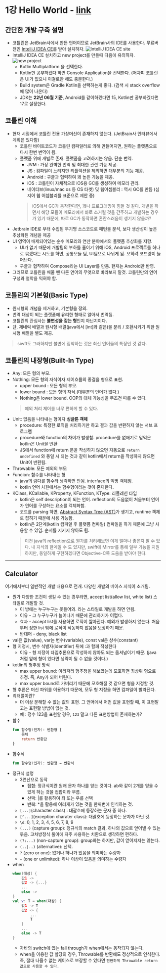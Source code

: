 # 1강 Hello World - [link](https://www.youtube.com/watch?v=1OzBh2Uuj2s)
## 간단한 개발 구축 설명
- 코틀린은 JetBrain사에서 만든 언어이므로 JetBrain사의 IDE를 사용한다. 무료버전인 [IntelliJ IDEA CE](https://www.jetbrains.com/ko-kr/idea/download/#section=mac)를 받아 설치하자.
![IntelliJ IDEA CE site](1.png)
- IntelliJ IDEA CE 설치하고 new project를 만들때 다음에 유의하자.
![new project](2.png)
  - Kotlin Multiplatform 을 선택한다.
  - Kotlin만 공부하겠다 하면 Console Application을 선택한다. (어차피 코틀린은 UI가 없으니 이걸로만 해도 충분한다.)
  - Build system은 Gradle Kotlin을 선택하는게 좋다. (검색 시 stack overflow에 많이 나온다)
  - JDK는 **22년 06월 기준**, Android를 같이하겠다면 15, Kotlin만 공부하겠다면 17로 설정한다.
## 코틀린 이해
- 현재 시점에서 코틀린 전용 가상머신이 존재하지 않는다. (JetBrain사 인터뷰에서 계획은 있다함)
    - 코틀린 바이트코드가 코틀린 컴파일러로 의해 만들어지면, 원하는 플랫폼으로 다시 한번 번역이 됨.
    - 플랫폼 위에 개별로 존재. 플랫폼을 고려하지는 않음. 단순 번역.
        - JVM : 가장 완벽한 번역 및 최대한 관련 기능 제공.
        - JS : 컴파일이 느리지만 리플렉션을 제외하면 대부분의 기능 제공.
        - Android : 구글과 협력하여 꽤 높은 기능을 제공.
        - iOS : 코틀린이 자체적으로 iOS용 GC를 생성하여 메모리 관리.
        - 네이티브(linux/mac os 등 OS 타겟) 및 웹어셈블리 : 역시 GC를 만듬 (심지어 웹 어셈블리를 표준으로 제안 중)
        > iOS에서 GC가 동작한다면, 꽤나 프로그래밍이 힘들 것 같다. 개발을 하면서 해당 모듈이 메모리에서 바로 소거될 것을 간주하고 개발하는 경우가 있기 때문에, 따로 GC가 동작하면 혼란스러움이 생기지 않을까?
- Jetbrain IDE로 부터 수집된 무기명 소스코드로 패턴을 분석, 보다 생산성이 높은 추상화된 개념을 제공
- UI 영역이 배제되어있는 순수 메모리와 연산 분야에서의 플랫폼 추상화를 지향.
   - UI가 없기 때문에 개발팀의 부하를 줄이기 위해 iOS, Android 프로젝트를 하나로 묶겠다는 시도를 하면, 공통모듈 팀, UI팀으로 나뉘게 됨. 오히려 코드량이 늘어난다.
   - 구글과 협작하여 Compose라는 UI Layer를 만듬. 현재는 Android만 반영.
- 그러므로 코틀린을 배울 땐 다른 언어의 무엇으로 바라보지 말것. 코틀린만의 언어 구성과 철학을 익혀야 함.
## 코틀린의 기본형(Basic Type)
- 원시형의 개념을 제거하고, 기본형을 정의.
- 번역 대상이 되는 플랫폼에 유리한 형태로 알아서 번역됨.
- 코틀린의 관심사는 **불변성을 갖는 형**인지 아닌지이다.
- 단, 제네릭 배열과 원시형 배열(java에서 [int]와 같은)을 분리 / 호환시키기 위한 원시형 배열을 별도 제공.
> siwft도 그러하지만 불변에 집착하는 것은 최신 언어들의 특징인 것 같다.
## 코틀린의 내장형(Built-In Type)
- Any: 모든 형의 부모.
- Nothing: 모든 형의 자식이자 제어흐름의 종결을 형으로 표현.
    - upper bound : 모든 형의 부모.
    - lower bound : 모든 형의 자식.(대부분의 언어가 없다.)
    - Nothing은 lower bound. OOP의 대체 가능성을 무조건 따를 수 있다.
    > 예외 처리 제어를 너무 편하게 할 수 있다.
- Unit: 없음을 나타내는 형이자 **싱글톤 객체**
    - procedure: 특정한 로직을 처리하기만 하고 결과 값을 반환하지 않는 서브 프로그램
    - procedure와 function의 차이가 발생함. procedure를 없애기로 맘먹은 kotlin은 Unit을 반환
    - JS에서 function에 return 문을 작성하지 않으면 자동으로 `return undefined` 와 동일 시 되는 것과 같이 kotlin에서 return을 작성하지 않으면 Unit이 반환됨.
- Throwable: 모든 예외의 부모
- Funcion: 함수를 나타내는 형
    - java의 람다를 함수라 생각하면 안됨. interface의 익명 객체임.
    - kotlin 언어 차원에서는 함수형이라는 것이 존재한다.
- KClass, KCallable, KProperty, KFunction, KType: 리플레션 타입
    - kotlin은 self description이 되는 언어. reflection의 도움없이 처음부터 언어가 언어를 구성하는 요소를 객체화함.
    - 코드를 parsing 하면, [Abstract Syntax Tree (AST)](https://www.geeksforgeeks.org/abstract-syntax-tree-ast-in-java/)가 생기고, runtime 객체로 잡히기 때문에 사용 가능함.
    - kotlin은 2단계(kotlin 컴파일 후 플랫폼 컴파일) 컴파일을 하기 때문에 그냥 사용할 수 있임. 순서를 지키지 않아도 됨.
    > 이건 java의 reflection으로 뭔가를 처리해보면 이게 얼마나 좋은지 알 수 있다. 내 지식의 한계일 수 도 있지만, swift에 Mirror를 통해 일부 기능을 지원하지만, 동일하게 구현하겠다면 Objective-C쪽 도움을 받아야 한다.

---
## Calculator
여기에서부터 일반적인 개발 내용으로 전개. 다양한 개발의 베이스 지식이 소개됨.
- 뭔가 다양한 조건이 생길 수 있는 경우라면, accept list(allow list, white list) 스타일로 개발할 것.
    - 이 방에는 누구누구는 못들어와. 라는 스타일로 개발을 하면 안됨.
    - 이유 - 그 누구누구가 늘어나기 때문에 관리하기가 어렵다.
    - 효과 - accept list를 사용하면 로직이 짧아진다. 예외가 발생하지 않는다. 처음부터 정한 list 밖에 로직이 작동하지 않음을 보장하기 때문.
    - 반대어 - deny, black list
- val은 값(value), var는 변수(variable), const val은 상수(constant)
- 형 지정시, 변수 식별자(identifier) 뒤에 :과 함께 작성한다
    - 이유 - 형 지정이 타입추론으로 작성하지 않아도 되는 옵셔널이기 때문. (java 처럼 앞에 형이 있다면 생략이 될 수 없을 것이다.)
- kotlin의 형추정 방식
    - max upper bound: 이리저리 형추정을 해보았는데 모호하면 최상위 형으로 추정. 즉, Any가 되어 버린다.
    - max upper bound로 가버리기 때문에 모호해질 것 같으면 형을 지정할 것.
- 형 추론은 머신 파워를 이용하기 때문에, 모두 형 지정을 하면 컴파일이 빨라진다.
- 리터럴이란?
    - 더 이상 분해할 수 없는 값의 표현. 그 언어에서 어떤 값을 표현할 때, 이 표현말고는 표현할 방법이 없는 것.
    - 예 : 정수 123을 표현할 경우, `123` 말고 다른 표현방법이 존재하는가?
- 함수
    ```kotlin
    fun 함수명(인자): 반환형 {
        몸체
        return 반환값
    }
    ```
- 함수식
    ```kotlin
    fun 함수명(인자): 반환형 = 반환식
    ```
- 정규식 설명
    - 3연산으로 동작
        - 접합: 정규식이란 원래 문자 하나를 얻는 것이다. ab와 같이 2개를 얻을 수 있게 하는 것을 접합이라 부름.
        - 선택: |를 활용하여 좌 또는 우를 선택
        - 반복: *을 활용해 여러개가 있는 것을 한꺼번에 인식하는 것.
    - `[...]`(character class) : 대괄호에 등장하는 문자 중 하나.
    - `[^...]`(exception charater class): 대괄호에 등장하는 문자가 아닌 것.
    - `\d`: 0, 1, 2, 3, 4, 5, 6, 7, 8, 9
    - `(...)` (capture group): 정규식의 match 결과, 하나의 값으로 얻어낼 수 있는 묶음. 고차방정식 풀이에 자주 사용하는 치환으로 생각하면 편하다.
    - `(?:...)` (non-capture group): group화는 하지만, 값이 얻어지지는 않는다.
    - `(..|..)` (alternative): 선택.
    - `?` (zero or one): 없거나 하나가 있음을 의미하는 수량자
    - `+` (one or unlimited): 하나 이상이 있음을 의미하는 수량자
- when
    ```kotlin
    when(대상) {
        값1 ->
        값2 -> {...}
        ...
        else ->
    }
    val v: T = when(대상) {
        값1 -> T
        값2 -> { 
            ...
            T
        }
        ...
        else -> T
    }
    ```
    - 자바의 switch에 있는 fall through가 when에서는 동작되지 않는다.
    - when을 이용한 값 할당의 경우, Throwable를 반환해도 정상적으로 인식한다. 즉, 절대 나올수 없는 케이스로 보장할 수 있다면 `편한하게 Throwable return 값으로 사용할 수 있다.`

